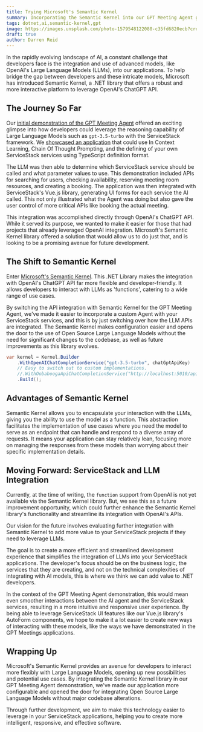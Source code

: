 ```yaml
---
title: Trying Microsoft's Semantic Kernel
summary: Incorporating the Semantic Kernel into our GPT Meeting Agent gives developers more flexibility when working with LLMs  
tags: dotnet,ai,semantic-kernel,gpt
image: https://images.unsplash.com/photo-1579548122080-c35fd6820ecb?crop=entropy&fit=crop&h=1000&w=2000
draft: true
author: Darren Reid
---
```


In the rapidly evolving landscape of AI, a constant challenge that developers face is the integration and use of advanced models, like OpenAI's Large Language Models (LLMs), into our applications. To help bridge the gap between developers and these intricate models, Microsoft has introduced Semantic Kernel, a .NET library that offers a robust and more interactive platform to leverage OpenAI's ChatGPT API.

## The Journey So Far

Our [initial demonstration of the GPT Meeting Agent](https://gptmeetings.netcore.io) offered an exciting glimpse into how developers could leverage the reasoning capability of Large Language Models such as `gpt-3.5-turbo` with the ServiceStack framework. We [showcased an application](https://github.com/NetCoreApps/GPTMeetingAgent) that could use In Context Learning, Chain Of Thought Prompting, and the defining of your own ServiceStack services using TypeScript definition format.

<div class="flex justify-center">
    <lite-youtube class="w-full mx-4 my-4" width="560" height="315" videoid="7vChIGHWPuI" style="background-image: url('https://img.youtube.com/vi/7vChIGHWPuI/maxresdefault.jpg')"></lite-youtube>
</div>

The LLM was then able to determine which ServiceStack service should be called and what parameter values to use. This demonstration included APIs for searching for users, checking availability, reserving meeting room resources, and creating a booking. The application was then integrated with ServiceStack's Vue.js library, generating UI forms for each service the AI called. This not only illustrated what the Agent was doing but also gave the user control of more critical APIs like booking the actual meeting.

This integration was accomplished directly through OpenAI's ChatGPT API. While it served its purpose, we wanted to make it easier for those that had projects that already leveraged OpenAI integration. Microsoft's Semantic Kernel library offered a solution that would allow us to do just that, and is looking to be a promising avenue for future development.

## The Shift to Semantic Kernel

Enter [Microsoft's Semantic Kernel](https://github.com/microsoft/semantic-kernel). This .NET Library makes the integration with OpenAI's ChatGPT API far more flexible and developer-friendly. It allows developers to interact with LLMs as 'functions', catering to a wide range of use cases.

By switching the API integration with Semantic Kernel for the GPT Meeting Agent, we've made it easier to incorporate a custom Agent with your ServiceStack services, and this is by just switching over how the LLM APIs are integrated. The Semantic Kernel makes configuration easier and opens the door to the use of Open Source Large Language Models without the need for significant changes to the codebase, as well as future improvements as this library evolves.

```csharp
var kernel = Kernel.Builder
    .WithOpenAIChatCompletionService("gpt-3.5-turbo", chatGptApiKey)
    // Easy to switch out to custom implementations.
    //.WithOobaboogaApiChatCompletionService("http://localhost:5010/api/v1/generate");
    .Build();
```

## Advantages of Semantic Kernel

Semantic Kernel allows you to encapsulate your interaction with the LLMs, giving you the ability to use the model as a function. This abstraction facilitates the implementation of use cases where you need the model to serve as an endpoint that can handle and respond to a diverse array of requests. It means your application can stay relatively lean, focusing more on managing the responses from these models than worrying about their specific implementation details.

## Moving Forward: ServiceStack and LLM Integration

Currently, at the time of writing, the `function` support from OpenAI is not yet available via the Semantic Kernel library. But, we see this as a future improvement opportunity, which could further enhance the Semantic Kernel library's functionality and streamline its integration with OpenAI's APIs.

Our vision for the future involves evaluating further integration with Semantic Kernel to add more value to your ServiceStack projects if they need to leverage LLMs.

The goal is to create a more efficient and streamlined development experience that simplifies the integration of LLMs into your ServiceStack applications. The developer's focus should be on the business logic, the services that they are creating, and not on the technical complexities of integrating with AI models, this is where we think we can add value to .NET developers.

In the context of the GPT Meeting Agent demonstration, this would mean even smoother interactions between the AI agent and the ServiceStack services, resulting in a more intuitive and responsive user experience. By being able to leverage ServiceStack UI features like our Vue.js library's AutoForm components, we hope to make it a lot easier to create new ways of interacting with these models, like the ways we have demonstrated in the GPT Meetings applications.

## Wrapping Up

Microsoft's Semantic Kernel provides an avenue for developers to interact more flexibly with Large Language Models, opening up new possibilities and potential use cases. By integrating the Semantic Kernel library in our GPT Meeting Agent demonstration, we've made our application more configurable and opened the door for integrating Open Source Large Language Models without major codebase alterations.

Through further development, we aim to make this technology easier to leverage in your ServiceStack applications, helping you to create more intelligent, responsive, and effective software.